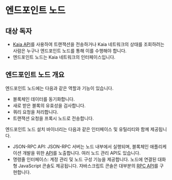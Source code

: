 # 엔드포인트 노드

## 대상 독자 <a id="intended-audience"></a>

- [Kaia API](../../references/json-rpc/klay/account-created)를 사용하여 트랜잭션을 전송하거나 Kaia 네트워크의 상태를 조회하려는 사람은 누구나 엔드포인트 노드를 통해 이를 수행해야 합니다.
- 엔드포인트 노드는 Kaia 네트워크의 인터페이스입니다.

## 엔드포인트 노드 개요 <a id="endpoint-node-overview"></a>

엔드포인트 노드에는 다음과 같은 역할과 기능이 있습니다.

- 블록체인 데이터를 동기화합니다.
- 새로 받은 블록의 유효성을 검사합니다.
- 쿼리 요청을 처리합니다.
- 트랜잭션 요청을 프록시 노드로 전송합니다.

엔드포인트 노드 설치 바이너리는 다음과 같은 인터페이스 및 유틸리티와 함께 제공됩니다.

- JSON-RPC API: JSON-RPC 서버는 노드 내부에서 실행되며, 블록체인 애플리케이션 개발을 위한 [API](../../references/json-rpc/klay/account-created)를 노출합니다. 여러 노드 관리 API도 있습니다.
- 명령줄 인터페이스: 계정 관리 및 노드 구성 기능을 제공합니다. 노드에 연결된 대화형 JavaScript 콘솔도 제공됩니다. 자바스크립트 콘솔은 대부분의 [RPC API](../../references/json-rpc/references.md)를 구현합니다.